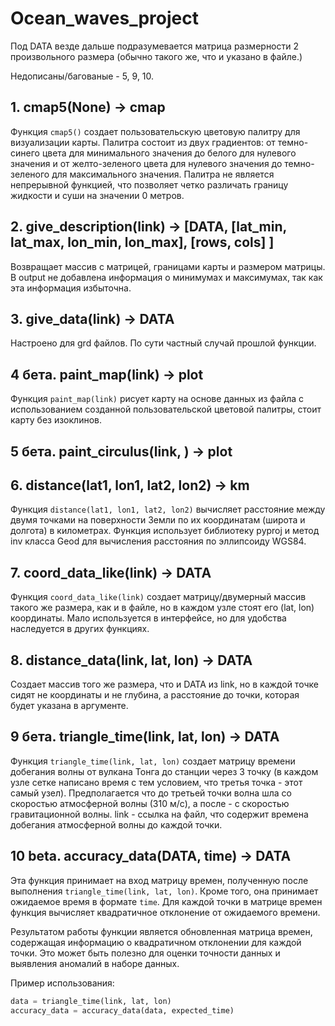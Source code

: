 # Ocean_waves_project

Под DATA везде дальше подразумевается матрица размерности 2 произвольного размера (обычно такого же, что и указано в файле.)

Недописаны/багованые - 5, 9, 10.

## 1. cmap5(None) -> cmap
Функция `cmap5()` создает пользовательскую цветовую палитру для визуализации карты. Палитра состоит из двух градиентов: от темно-синего цвета для минимального значения до белого для нулевого значения и от желто-зеленого цвета для нулевого значения до темно-зеленого для максимального значения. Палитра не является непрерывной функцией, что позволяет четко различать границу жидкости и суши на значении 0 метров.

## 2. give_description(link) -> [DATA, [lat_min, lat_max, lon_min, lon_max], [rows, cols] ]

Возвращает массив с матрицей, границами карты и размером матрицы. В output не добавлена информация о минимумах и максимумах, так как эта информация избыточна.

## 3. give_data(link) -> DATA

Настроено для grd файлов. По сути частный случай прошлой функции.

## 4 бета. paint_map(link) -> plot

Функция `paint_map(link)` рисует карту на основе данных из файла с использованием созданной пользовательской цветовой палитры, стоит карту без изоклинов. 

## 5 бета. paint_circulus(link, ) -> plot

## 6. distance(lat1, lon1, lat2, lon2) -> km

Функция `distance(lat1, lon1, lat2, lon2)` вычисляет расстояние между двумя точками на поверхности Земли по их координатам (широта и долгота) в километрах. Функция использует библиотеку pyproj и метод inv класса Geod для вычисления расстояния по эллипсоиду WGS84. 

## 7. coord_data_like(link) -> DATA

Функция `coord_data_like(link)` создает матрицу/двумерный массив такого же размера, как и в файле, но в каждом узле стоят его (lat, lon) координаты. Мало используется в интерфейсе, но для удобства наследуется в других функциях.

## 8. distance_data(link, lat, lon) -> DATA

Создает массив того же размера, что и DATA из link, но в каждой точке сидят не координаты и не глубина, а расстояние до точки, которая будет указана в аргументе. 

## 9 бета. triangle_time(link, lat, lon) -> DATA

Функция `triangle_time(link, lat, lon)` создает матрицу времени добегания волны от вулкана Тонга до станции через 3 точку (в каждом узле сетке написано время с тем условием, что третья точка - этот самый узел). Предполагается что до третьей точки волна шла со скоростью атмосферной волны (310 м/с), а после - с скоростью гравитационной волны. link - ссылка на файл, что содержит времена добегания атмосферной волны до каждой точки. 

## 10 beta. accuracy_data(DATA, time) -> DATA

Эта функция принимает на вход матрицу времен, полученную после выполнения `triangle_time(link, lat, lon)`. Кроме того, она принимает ожидаемое время в формате `time`. Для каждой точки в матрице времен функция вычисляет квадратичное отклонение от ожидаемого времени.

Результатом работы функции является обновленная матрица времен, содержащая информацию о квадратичном отклонении для каждой точки. Это может быть полезно для оценки точности данных и выявления аномалий в наборе данных.

Пример использования:
```python
data = triangle_time(link, lat, lon)
accuracy_data = accuracy_data(data, expected_time)


